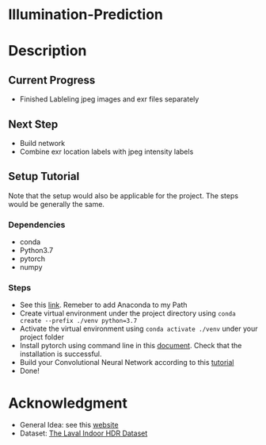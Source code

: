 # Illumination-Prediction

# Description

## Current Progress

  - Finished Lableling jpeg images and exr files separately

## Next Step

  - Build network
  - Combine exr location labels with jpeg intensity labels

## Setup Tutorial

Note that the setup would also be applicable for the project. The steps would be generally the same. 

### Dependencies

 - conda
 - Python3.7
 - pytorch
 - numpy

### Steps

  - See this [link](https://docs.anaconda.com/anaconda/install/windows/). Remeber to add Anaconda to my Path
  - Create virtual environment under the project directory using `conda create --prefix ./venv python=3.7`
  - Activate the virtual environment using `conda activate ./venv` under your project folder
  - Install pytorch using command line in this [document](https://pytorch.org/get-started/locally/). Check that the installation is successful.
  - Build your Convolutional Neural Network according to this [tutorial](https://pytorch.org/tutorials/beginner/blitz/cifar10_tutorial.html)
  - Done! 

# Acknowledgment

  - General Idea: see this [website](https://lvsn.github.io/deepparametric/)
  - Dataset: [The Laval Indoor HDR Dataset](http://indoor.hdrdb.com/)
